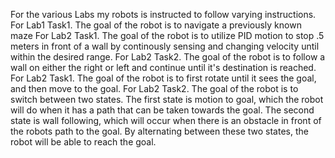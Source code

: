 For the various Labs my robots is instructed to follow varying instructions. 
For Lab1 Task1. The goal of the robot is to navigate a previously known maze
For Lab2 Task1. The goal of the robot is to utilize PID motion to stop .5 meters in front of a wall by continously sensing and changing velocity until within the desired range.
For Lab2 Task2. The goal of the robot is to follow a wall on either the right or left and continue until it's destination is reached.
For Lab2 Task1. The goal of the robot is to first rotate until it sees the goal, and then move to the goal.
For Lab2 Task2. The goal of the robot is to switch between two states. The first state is motion to goal, which the robot will do when it has a path that can be taken towards the goal. The second state is wall following, which will occur when there is an obstacle 
in front of the robots path to the goal. By alternating between these two states, the robot will be able to reach the goal.
